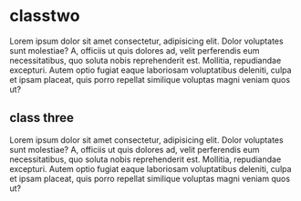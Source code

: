 # classtwo
Lorem ipsum dolor sit amet consectetur, adipisicing elit. Dolor voluptates sunt molestiae? A, officiis ut quis dolores ad, velit perferendis eum necessitatibus, quo soluta nobis reprehenderit est. Mollitia, repudiandae excepturi. Autem optio fugiat eaque laboriosam voluptatibus deleniti, culpa et ipsam placeat, quis porro repellat similique voluptas magni veniam quos ut?
## class three
Lorem ipsum dolor sit amet consectetur, adipisicing elit. Dolor voluptates sunt molestiae? A, officiis ut quis dolores ad, velit perferendis eum necessitatibus, quo soluta nobis reprehenderit est. Mollitia, repudiandae excepturi. Autem optio fugiat eaque laboriosam voluptatibus deleniti, culpa et ipsam placeat, quis porro repellat similique voluptas magni veniam quos ut?
